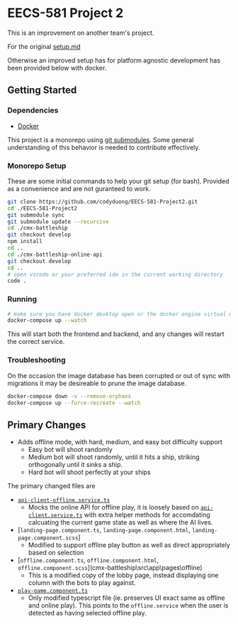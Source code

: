 # EECS-581 Project 2

This is an improvement on another team's project.

For the original [setup.md](https://github.com/codyduong/EECS-581-Project2/blob/062b1182bc6e65b2ed706165d093671b5a9f83d8/documentation/setup.md)

Otherwise an improved setup has for platform agnostic development has been provided below with docker.

## Getting Started

### Dependencies

<!--
* [Node.js 20](https://nodejs.org/en/download/package-manager)
  + Or use your favorite node version manager:
    - [nvm](https://github.com/nvm-sh/nvm)
    - [n (recommended)](https://github.com/tj/n) 
* [PostgreSQL](https://www.postgresql.org/download/)
* [Python 3.12](https://www.python.org/downloads/)
  + Or use your favorite python version manager:
    - [pyenv (recommended)](https://github.com/pyenv/pyenv)
  + Be sure to use your favorite python package manager:
    - [poetry (recommended)](https://python-poetry.org/)
    - [miniconda](https://docs.anaconda.com/miniconda/)
    - [venv](https://docs.python.org/3/library/venv.html)
-->
* [Docker](https://www.docker.com/)

This project is a monorepo using [git submodules](https://git-scm.com/book/en/v2/Git-Tools-Submodules).
Some general understanding of this behavior is needed to contribute effectively.

### Monorepo Setup

These are some initial commands to help your git setup (for bash). Provided as a convenience and are not guranteed to work.

```sh
git clone https://github.com/codyduong/EECS-581-Project2.git
cd ./EECS-581-Project2
git submodule sync
git submodule update --recursive
cd ./cmx-battleship
git checkout develop
npm install
cd ..
cd ./cmx-battleship-online-api
git checkout develop
cd ..
# open vscode or your preferred ide in the current working directory
code .
```

### Running

```sh
# make sure you have docker desktop open or the docker engine virtual machine open
docker-compose up --watch
```

This will start both the frontend and backend, and any changes will restart the correct service.

### Troubleshooting

On the occasion the image database has been corrupted or out of sync with migrations it may be desireable
to prune the image database.

```sh
docker-compose down -v --remove-orphans
docker-compose up --force-recreate --watch
```

## Primary Changes

* Adds offline mode, with hard, medium, and easy bot difficulty support
  + Easy bot will shoot randomly
  + Medium bot will shoot randomly, until it hits a ship, striking orthogonally until it sinks a ship.
  + Hard bot will shoot perfectly at your ships
  
The primary changed files are 
* [`api-client-offline.service.ts`](./cmx-battleship\src\app\services\api-client-offline.service.ts)
  + Mocks the online API for offline play, it is loosely based on [`api-client.service.ts`](./cmx-battleship\src\app\services\api-client.service.ts)
    with extra helper methods for accomdating calcuating the current game state as well as where the AI lives.
* [`landing-page.component.ts`, `landing-page.component.html`, `landing-page.component.scss`]
  + Modified to support offline play button as well as direct appropriately based on selection
* [`offline.component.ts`, `offline.component.html`, `offline.component.scss`](cmx-battleship\src\app\pages\offline\)
  + This is a modified copy of the lobby page, instead displaying one column with the bots to play against.
* [`play-game.component.ts`](cmx-battleship\src\app\pages\play-game\play-game.component.ts)
  + Only modified typescript file (ie. preserves UI exact same as offline and online play). This points to the `offline.service`
    when the user is detected as having selected offline play.

<!--
### Python Addendum (cmx-battleship-online-api)
This is an addendum on details on using python. Commands are provided for reference.

```sh
pwd # ensure you are in ./cmx-battleship-online-api
```

Depending on whether you are using a python version manager, or simply have python 3.12 installed

```sh
python --version # check you are on 3.12.*
pyenv install 3.12.5 # if you want to use pyenv
pyenv global 3.12.5 # if you want to use pyenv
```

Use either poetry or venv to install the package dependencies

#### poetry

```sh
poetry install
poetry run /src/manage.py -- runserver
poetry shell # enter
exit # leave
```

#### venv

```sh
pyenv exec python -- -m venv . # if you are using pyenv
python3.12 -m venv . # if you aren't using pyenv
source bin/activate # if you are using bash/zsh
./Scripts/activate # on windows
deactivate # leave
```

-->
